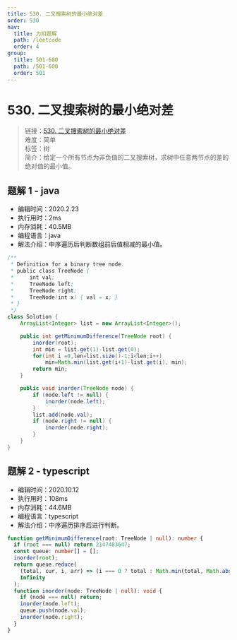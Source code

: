 ```yaml
---
title: 530. 二叉搜索树的最小绝对差
order: 530
nav:
  title: 力扣题解
  path: /leetcode
  order: 4
group:
  title: 501-600
  path: /501-600
  order: 501
---
```


# 530. 二叉搜索树的最小绝对差

> 链接：[530. 二叉搜索树的最小绝对差](https://leetcode-cn.com/problems/minimum-absolute-difference-in-bst/)  
> 难度：简单  
> 标签：树  
> 简介：给定一个所有节点为非负值的二叉搜索树，求树中任意两节点的差的绝对值的最小值。

## 题解 1 - java

- 编辑时间：2020.2.23
- 执行用时：2ms
- 内存消耗：40.5MB
- 编程语言：java
- 解法介绍：中序遍历后判断数组前后值相减的最小值。

```java
/**
 * Definition for a binary tree node.
 * public class TreeNode {
 *     int val;
 *     TreeNode left;
 *     TreeNode right;
 *     TreeNode(int x) { val = x; }
 * }
 */
class Solution {
	ArrayList<Integer> list = new ArrayList<Integer>();

    public int getMinimumDifference(TreeNode root) {
		inorder(root);
		int min = list.get(1)-list.get(0);
		for(int i =0,len=list.size()-1;i<len;i++)
			min=Math.min(list.get(i+1)-list.get(i), min);
		return min;
	}

	public void inorder(TreeNode node) {
		if (node.left != null) {
			inorder(node.left);
		}
		list.add(node.val);
		if (node.right != null) {
			inorder(node.right);
		}
	}
}
```

## 题解 2 - typescript

- 编辑时间：2020.10.12
- 执行用时：108ms
- 内存消耗：44.6MB
- 编程语言：typescript
- 解法介绍：中序遍历排序后进行判断。

```typescript
function getMinimumDifference(root: TreeNode | null): number {
  if (root === null) return 2147483647;
  const queue: number[] = [];
  inorder(root);
  return queue.reduce(
    (total, cur, i, arr) => (i === 0 ? total : Math.min(total, Math.abs(cur - arr[i - 1]))),
    Infinity
  );
  function inorder(node: TreeNode | null): void {
    if (node === null) return;
    inorder(node.left);
    queue.push(node.val);
    inorder(node.right);
  }
}
```
